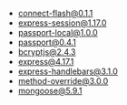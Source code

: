 + connect-flash@0.1.1
+ express-session@1.17.0
+ passport-local@1.0.0
+ passport@0.4.1
+ bcryptjs@2.4.3
+ express@4.17.1
+ express-handlebars@3.1.0
+ method-override@3.0.0
+ mongoose@5.9.1

